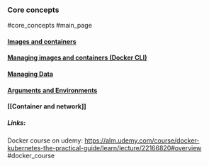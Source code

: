 ### Core concepts
#core_concepts
#main_page

#### [Images and containers](Images%20and%20containers.md)
#### [Managing images and containers (Docker CLI)](Managing%20images%20and%20containers%20(Docker%20CLI).md)

#### [Managing Data](Managing%20Data.md)

#### [Arguments and Environments](Arguments%20and%20environment.md)

#### [[Container and network]]


##### Links:
Docker course on udemy:
https://alm.udemy.com/course/docker-kubernetes-the-practical-guide/learn/lecture/22166820#overview
#docker_course 